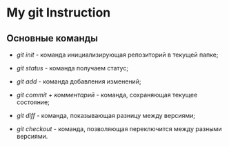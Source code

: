 # My git Instruction

## Основные команды

* *git init* - команда инициализирующая репозиторий в текущей папке;

* *git status* - команда получаем статус;
 
 * *git add* - команда добавления изменений;

* *git commit + комментарий* - команда, сохраняющая текущее состояние;

* *git diff* - команда, показывающая разницу между версиями;

* *git checkout* - команда, позволяющая переключится между разными версиями.
